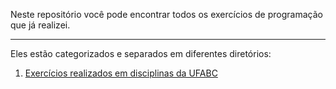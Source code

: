 Neste repositório você pode encontrar todos os exercícios de programação que já realizei.

---
Eles estão categorizados e separados em diferentes diretórios:
1.  <a href="https://github.com/Bruno-Gallani/exercicios_programacao/tree/main/UFABC" target="_blank">Exercícios realizados em disciplinas da UFABC</a>
